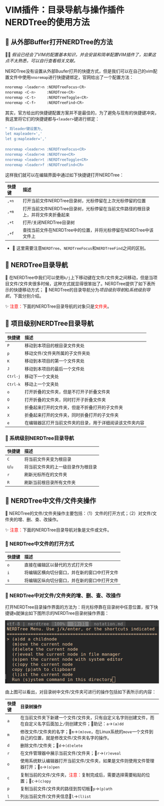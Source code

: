 
# VIM插件：目录导航与操作插件NERDTree的使用方法




## 📘 从外部Buffer打开NERDTree的方法

👨‍💻 *假设已经会了VIM的配置基本知识，并会安装和简单配置VIM插件了，如果这点不太熟悉，可以自行查看相关文献。*

NERDTree没有设置从外部Buufer打开的快捷方式，但是我们可以在自己的vim配置文件中使用`nnoremap`进行快捷键绑定，官网给出了一个配置方法：

```bash
nnoremap <leader>n :NERDTreeFocus<CR>
nnoremap <C-n>     :NERDTree<CR>
nnoremap <C-t>     :NERDTreeToggle<CR>
nnoremap <C-f>     :NERDTreeFind<CR>
```

其实，官方给出的快捷键配置方案并不是最佳的，为了避免与现有的快捷键冲突，我这里将它们的快捷键都与`<leader>`键进行绑定：


```bash
" 将leader键设置为,
let mapleader=','
let g:mapleader=','

nnoremap <leader>n :NERDTreeFocus<CR>
nnoremap <leader>m :NERDTree<CR>
nnoremap <leader>t :NERDTreeToggle<CR>
nnoremap <leader>f :NERDTreeFind<CR>
```

这样我们就可以在编辑界面中通过如下快捷键打开NERDTree：

| 快捷键 | 描述 |
|:--|:--|
| `,+n` | 打开当前文件NERDTree目录树，光标停留在上次光标停留的位置 |
| `,+m` | 打开当前文件NERDTree目录树，光标停留在当前文件路径的根目录上，并将文件夹折叠起来 |
| `,+t` | 打开/关闭NERDTree目录树 |
| `,+f` | 查找当前文件在NERDTree中的位置，并将光标停留在NERDTree中该文件上 |

- 💫 这里需要注意`NERDTree`、`NERDTreeFocus`和`NERDTreeFind`之间的区别。




## 📘 NERDTree目录导航

📝 在NERDTree中我们可以使用`k/j`上下移动键在文件/文件夹之间移动，但是当项目文件/文件夹很多时候，这种方式就显得很笨拙了。NERDTree提供了如下表所示的快捷移动方式；
📝 NERDTree的目录导航分为*项目级别导航*和*系统级别导航*，下面分别介绍。

✨ <font color="red">注意：</font>下面的NERDTree目录导航的对象只是<font color="red">文件夹</font>。

## 📖 项目级别NERDTree目录导航

| 快捷键 | 描述 |
|:--|:--|
| `P` | 移动到本项目的根目录文件夹处 |
| `p` | 移动文件/文件夹所属的子文件夹处 |
| `K` | 移动到本项目的第一个文件夹处 |
| `J` | 移动到本项目的最后一个文件处 |
| `Ctrl-j` | 移动下一个文夹处 |
| `Ctrl-k` | 移动上一个文夹处 |
| `o` | 打开折叠的文件夹，但是不打开子折叠文件夹 |
| `O` | 打开折叠的文件夹，同时打开子折叠文件夹 |
| `x` | 折叠起来打开的文件夹，但是不折叠打开的子文件夹 |
| `X` | 折叠起来打开的文件夹，同时折叠打开的子文件夹 |
| `e` | 在编辑器区打开当前文件夹的目录，用于详细阅读该文件夹内容 |


### 📖 系统级别NERDTree目录导航

| 快捷键 | 描述 |
|:--|:--|
| `C` | 将当前文件夹变为根目录 |
| `U`/`u` | 将当前文件夹的上一级目录作为根目录 |
| `r` | 刷新光标所在的文件夹 |
| `R` | 刷新当前根目录所有文件夹 |


## 📘 NERDTree中文件/文件夹操作

📝 NERDTree的文件/文件夹操作主要包括：（1）文件的打开方式；（2）对文件/文件夹的增、删、查、改操作。

✨ <font color="red">注意：</font>下面的NERDTree目录导航对象是文件或文件。


### :book: NERDTree中文件的打开方式


| 快捷键 | 描述 |
|:--|:--|
| `o` | 直接在编辑区以替代的方式打开文件 |
| `i` | 将编辑区横向切分窗口，并在新的窗口中打开文件 |
| `s` | 将编辑区纵向切分窗口，并在新的窗口中打开文件 |


### :book: NERDTree中对文件/文件夹的增、删、查、改操作


打开NERDTree目录操作界面的方法为：将光标停靠在目录树中任意位置，按下快捷键`m`就弹出如下图所示的NERDTree目录树操作界面：

![](NERDTree目录操作界面.png)

由上图可以看出，对目录树中文件/文件夹可进行的操作包括如下表所示的内容：

| 快捷键 | 目录树操作 |
|:--|:--|
| `a` | 在当前文件夹下新建一个文件/文件夹，只有自定义名字则创建文件，而在自定义名字后面加上`/`则创建文件；:bookmark:助记：`a`$\to$`(a)dd` |
| `m` | 修改文件/文件夹的名字；:bookmark:`m`$\to$`(m)ove`，在Linux系统的`move`一个文件到自己的位置，就是修改文件/文件夹名字的操作。 |
| `d` | 删除文件/文件夹；:bookmark:`d`$\to$`(d)elete` |
| `r` | 在文件管理器中展示当前文件/文件夹；:bookmark:`r`$\to$`(r)eveal` |
| `o` | 使用系统默认编辑器打开当前文件/文件夹，如果是文件则使用文件管理器打开；:bookmark:`o`$\to$`(o)pen` |
| `c` | 复制当前的文件/文件夹，<font color="red">注意：</font>复制完成后，需要选择需要粘贴的位置；:bookmark:`c`$\to$`(c)opy` |
| `p` | 复制当前文件/文件夹的路径到剪切板:bookmark:`p`$\to$`(p)ath` |
| `l` | 列出当前文件/文件夹信息:bookmark:`l`$\to$`(l)ist` |






